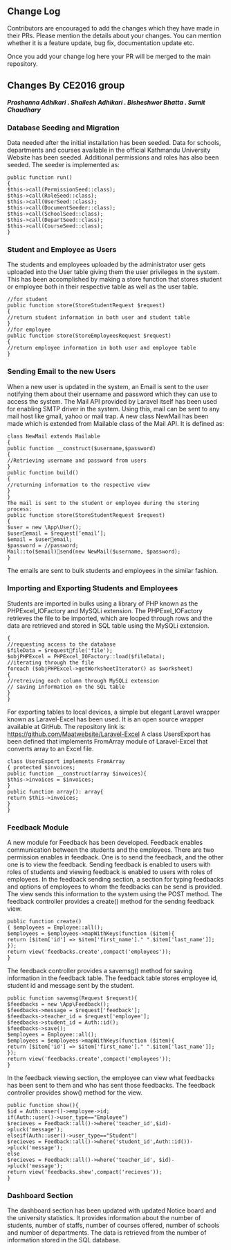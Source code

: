 ## Change Log

Contributors are encouraged to add the changes which they have made in their PRs.
Please mention the details about your changes. You can mention whether it is a feature update, bug fix, documentation update etc.

Once you add your change log here your PR will be merged to the main repository.

## Changes By CE2016 group
***Prashanna Adhikari . Shailesh Adhikari . Bisheshwor Bhatta . Sumit Chaudhary***

### Database Seeding and Migration
Data needed after the initial installation has been seeded. Data for schools, departments and courses available in the official Kathmandu University Website has been seeded. Additional permissions and roles has also been seeded. The seeder is implemented as:
```
public function run()
{
$this->call(PermissionSeed::class);
$this->call(RoleSeed::class);
$this->call(UserSeed::class);
$this->call(DocumentSeeder::class);
$this->call(SchoolSeed::class);
$this->call(DepartSeed::class);
$this->call(CourseSeed::class);
}
```

### Student and Employee as Users
The students and employees uploaded by the administrator user gets uploaded into the User table giving them the user privileges in the system. This has been accomplished by making a store function that stores student or employee both in their respective table as well as the user table.

```
//for student
public function store(StoreStudentRequest $request)
{
//return student information in both user and student table
}
//for employee
public function store(StoreEmployeesRequest $request)
{
//return employee information in both user and employee table
}
```

### Sending Email to the new Users
When a new user is updated in the system, an Email is sent to the user notifying them about their username and password which they can use to access the system. The Mail API provided by Laravel itself has been used for enabling SMTP driver in the system. Using this, mail can be sent to any mail host like gmail, yahoo or mail trap.
A new class NewMail has been made which is extended from Mailable class of the Mail API. It is defined as:
```
class NewMail extends Mailable
{
public function __construct($username,$password)
{
//Retrieving username and password from users
}
public function build()
{
//returning information to the respective view
}
}
The mail is sent to the student or employee during the storing process:
public function store(StoreStudentRequest $request)
{
$user = new \App\User();
$useremail = $request[‘email’];
$email = $useremail;
$password = //password;
Mail::to($email)send(new NewMail($username, $password);
}
```

The emails are sent to bulk students and employees in the similar fashion.

### Importing and Exporting Students and Employees
Students are imported in bulks using a library of PHP known as the PHPExcel_IOFactory and MySQLi extension. The PHPExel_IOFactory retrieves the file to be imported, which are looped through rows and the data are retrieved and stored in SQL table using the MySQLi extension.

```public function bulkstore(Request $request)
{
//requesting access to the database
$fileData = $requestfile('file');
$objPHPExcel = PHPExcel_IOFactory::load($fileData);
//iterating through the file
foreach ($objPHPExcel->getWorksheetIterator() as $worksheet)
{
//retreiving each column through MySQLi extension
// saving information on the SQL table
}
}
```

For exporting tables to local devices, a simple but elegant Laravel wrapper known as Laravel-Excel has been used. It is an open source wrapper available at GitHub. The repository link is:
https://github.com/Maatwebsite/Laravel-Excel
A class UsersExport has been defined that implements FromArray module of Laravel-Excel that converts array to an Excel file.

```
class UsersExport implements FromArray
{ protected $invoices;
public function __construct(array $invoices){
$this->invoices = $invoices;
}
public function array(): array{
return $this->invoices;
}
}
```

### Feedback Module
A new module for Feedback has been developed. Feedback enables communication between the students and the employees. There are two permission enables in feedback. One is to send the feedback, and the other one is to view the feedback. Sending feedback is enabled to users with roles of students and viewing feedback is enabled to users with roles of employees.
In the feedback sending section, a section for typing feedbacks and options of employees to whom the feedbacks can be send is provided. The view sends this information to the system using the POST method.
The feedback controller provides a create() method for the sendng feedback view.
```
public function create()
{ $employees = Employee::all();
$employees = $employees->mapWithKeys(function ($item){
return [$item['id'] => $item['first_name']." ".$item['last_name']];
});
return view('feedbacks.create',compact('employees'));
}
```

The feedback controller provides a savemsg() method for saving information in the feedback table. The feedback table stores employee id, student id and message sent by the student.
```
public function savemsg(Request $request){
$feedbacks = new \App\Feedback();
$feedbacks->message = $request['feedback'];
$feedbacks->teacher_id = $request['employee'];
$feedbacks->student_id = Auth::id();
$feedbacks->save();
$employees = Employee::all();
$employees = $employees->mapWithKeys(function ($item){
return [$item['id'] => $item['first_name']." ".$item['last_name']];
});
return view('feedbacks.create',compact('employees'));
}
```
In the feedback viewing section, the employee can view what feedbacks has been sent to them and who has sent those feedbacks. The feedback controller provides show() method for the view.
```
public function show(){
$id = Auth::user()->employee->id;
if(Auth::user()->user_type=="Employee")
$recieves = Feedback::all()->where('teacher_id',$id)->pluck('message');
elseif(Auth::user()->user_type=="Student")
$recieves = Feedback::all()->where('student_id',Auth::id())->pluck('message');
else
$recieves = Feedback::all()->where('teacher_id', $id)->pluck('message');
return view('feedbacks.show',compact('recieves'));
}
```
### Dashboard Section
The dashboard section has been updated with updated Notice board and the university statistics. It provides information about the number of students, number of staffs, number of courses offered, number of schools and number of departments. The data is retrieved from the number of information stored in the SQL database.
